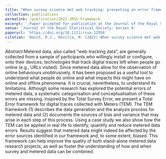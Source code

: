 ```yaml
---
title: "When survey science met web tracking: presenting an error framework for metered data"
collection: publications
permalink: /publication/2022-JRSS-Framework
excerpt: '_Paper accepted for publication at the Journal of the Royal Statistical Society: Series A_ [Read more](https://orioljbosch.github.io/publication/2022-JRSS-Framework)'
venue: 'Journal of the Royal Statistical Society: Series A'
paperurl: 'https://doi.org/10.1111/rssa.12956'
citation: 'Bosch, O.J., Revilla, M. (2022) When survey science met web tracking: presenting an error framework for metered data. Journal of the Royal Statistical Society: Series A (Statistics in Society), Forthcoming: https://doi.org/10.1111/rssa.12956'
---
```

_Abstract_:Metered data, also called “web-tracking data”, are generally collected from a sample of participants who willingly install or configure, onto their devices, technologies that track digital traces left when people go online (e.g., URLs visited). Since metered data allow for the observation of online behaviours unobtrusively, it has been proposed as a useful tool to understand what people do online and what impacts this might have on online and offline phenomena. It is crucial, nevertheless, to understand its limitations. Although some research has explored the potential errors of metered data, a systematic categorisation and conceptualisation of these errors are missing. Inspired by the Total Survey Error, we present a Total Error framework for digital traces collected with Meters (TEM). The TEM framework (1) describes the data generation and the analysis process for metered data and (2) documents the sources of bias and variance that may arise in each step of this process. Using a case study we also show how the TEM can be applied in real life to identify, quantify and reduce metered data errors. Results suggest that metered data might indeed be affected by the error sources identified in our framework and, to some extent, biased. This framework can help improve the quality of both stand-alone metered data research projects, as well as foster the understanding of how and when survey and metered data can be combined.
